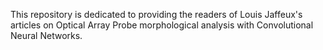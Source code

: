 This repository is dedicated to providing the readers of Louis Jaffeux's articles on Optical Array Probe morphological analysis with Convolutional Neural Networks.

